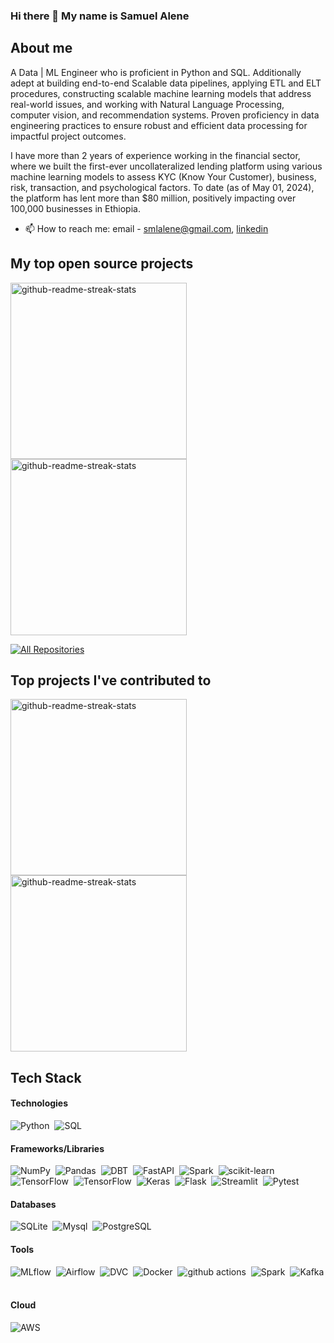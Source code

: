 ### Hi there 👋 My name is Samuel Alene

## About me
A Data | ML Engineer who is proficient in Python and SQL. Additionally adept at building end-to-end Scalable data pipelines, applying ETL and ELT procedures, constructing scalable machine learning models that address real-world issues, and working with Natural Language Processing, computer vision, and recommendation systems. Proven proficiency in data engineering practices to ensure robust and efficient data processing for impactful project outcomes.

I have more than 2 years of experience working in the financial sector, where we built the first-ever uncollateralized lending platform using various machine learning models to assess KYC (Know Your Customer), business, risk, transaction, and psychological factors. To date (as of May 01, 2024), the platform has lent more than $80 million, positively impacting over 100,000 businesses in Ethiopia.
- 📫 How to reach me: email - smlalene@gmail.com,  [linkedin](https://www.linkedin.com/in/samuel-anagow-230309215/)


## My top open source projects
<p align="left">
  <a href="https://github.com/sam23121/agritech"><img width="282" src="https://denvercoder1-github-readme-stats.vercel.app/api/pin/?username=sam23121&repo=agritech&theme=react&bg_color=060B0D&icon_color=F8D866&hide_border=true&show_icons=false" alt="github-readme-streak-stats"></a>  
   <a href="https://github.com/sam23121/sentiment_analysis_amh"><img width="282" src="https://denvercoder1-github-readme-stats.vercel.app/api/pin/?username=sam23121&repo=sentiment_analysis_amh&theme=react&bg_color=060B0D&icon_color=F8D866&hide_border=true&show_icons=false" alt="github-readme-streak-stats"></a>
  
<p align="left">
  <a href="https://github.com/sam23121?tab=repositories&sort=stargazers"><img alt="All Repositories" title="All Repositories" src="https://custom-icon-badges.herokuapp.com/badge/-All%20Repos-2962FF?style=for-the-badge&logoColor=white&logo=repo&bg_color=060B0D"/></a>
</p>



## Top projects I've contributed to
<p align="left">
  <a href="https://github.com/Speech-to-text-tenac/STT"><img width="282" src="https://denvercoder1-github-readme-stats.vercel.app/api/pin/?username=Speech-to-text-tenac&repo=STT&theme=react&bg_color=060B0D&icon_color=F8D866&hide_border=true&show_icons=false" alt="github-readme-streak-stats"></a>
  <a href="https://github.com/Speech-to-text-Kafka-Airflow-Spark/StoTkas"><img width="282" src="https://denvercoder1-github-readme-stats.vercel.app/api/pin/?username=Speech-to-text-Kafka-Airflow-Spark&repo=StoTkas&theme=react&bg_color=060B0D&icon_color=F8D866&hide_border=true&show_icons=false" alt="github-readme-streak-stats"></a>  
</p>

## Tech Stack
#### Technologies
![Python](https://img.shields.io/badge/Python-FFD43B?style=for-the-badge&logo=python&logoColor=blue)&nbsp;
![SQL](https://img.shields.io/badge/SQL-00599C?style=for-the-badge&logo=sql&logoColor=white)&nbsp;

#### Frameworks/Libraries
![NumPy](https://img.shields.io/badge/-NumPy-05122A?style=flat&logo=NumPy)&nbsp;
![Pandas](https://img.shields.io/badge/-Pandas-00599C?style=flat&logo=Pandas)&nbsp;
![DBT](https://img.shields.io/badge/dbt-FF694B?style=for-the-badge&logo=dbt&logoColor=white)&nbsp;
![FastAPI](https://img.shields.io/badge/-FastAPI-05122A?style=flat&logo=FastAPI)&nbsp;
![Spark](https://img.shields.io/badge/-Spark-05122A?style=flat&logo=Spark)&nbsp;
![scikit-learn](https://img.shields.io/badge/-scikit%20learn-05122A?style=flat&logo=scikit%20learn)&nbsp;
![TensorFlow](https://img.shields.io/badge/-TensorFlow-05122A?style=flat&logo=TensorFlow)&nbsp;
![TensorFlow](https://img.shields.io/badge/-Pytorch-05122A?style=flat&logo=Pytorch)&nbsp;
![Keras](https://img.shields.io/badge/-Keras-05122A?style=flat&logo=Keras)&nbsp;
![Flask](https://img.shields.io/badge/-Flask-05122A?style=flat&logo=Flask)&nbsp;
![Streamlit](https://img.shields.io/badge/-Streamlit-05122A?style=flat&logo=Streamlit)&nbsp;
![Pytest](https://img.shields.io/badge/-Pytest-00599C?style=flat&logo=Pytest)&nbsp;


#### Databases
![SQLite](https://img.shields.io/badge/-SQLite-05122A?style=flat&logo=SQLite)&nbsp;
![Mysql](https://img.shields.io/badge/-Mysql-05122A?style=flat&logo=Mysql)&nbsp;
![PostgreSQL](https://img.shields.io/badge/-PostgreSQL-05122A?style=flat&logo=PostgreSQL)&nbsp;


#### Tools
![MLflow](https://img.shields.io/badge/-MLflow-05122A?style=flat&logo=MLflow)&nbsp;
![Airflow](https://img.shields.io/badge/-Airflow-05122A?style=flat&logo=Airflow)&nbsp;
![DVC](https://img.shields.io/badge/-DVC-05122A?style=flat&logo=DVC)&nbsp;
![Docker](https://img.shields.io/badge/-Docker-05122A?style=flat&logo=Docker)&nbsp;
![github actions](https://img.shields.io/badge/-GitHub%20Actions-05122A?style=flat&logo=GitHub%20Actions)&nbsp;
![Spark](https://img.shields.io/badge/Apache_Spark-FFFFFF?style=for-the-badge&logo=apachespark&logoColor=#E35A16)&nbsp;
![Kafka](https://img.shields.io/badge/Apache_Kafka-231F20?style=for-the-badge&logo=apache-kafka&logoColor=white)&nbsp;


#### Cloud
![AWS](https://img.shields.io/badge/Amazon_AWS-FF9900?style=for-the-badge&logo=amazonaws&logoColor=white)&nbsp;




